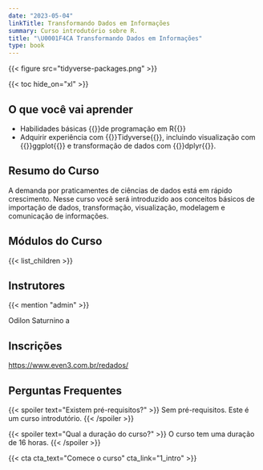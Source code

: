 ```yaml
---
date: "2023-05-04"
linkTitle: Transformando Dados em Informações
summary: Curso introdutório sobre R.
title: "\U0001F4CA Transformando Dados em Informações"
type: book
---
```


{{< figure src="tidyverse-packages.png" >}}

{{< toc hide_on="xl" >}}

## O que você vai aprender

-   Habilidades básicas {{<hl>}}de programação em R{{</hl>}}
-   Adquirir experiência com {{<hl>}}Tidyverse{{</hl>}}, incluindo visualização com {{<hl>}}ggplot{{</hl>}} e transformação de dados com {{<hl>}}dplyr{{</hl>}}.

## Resumo do Curso

A demanda por praticamentes de ciências de dados está em rápido crescimento. Nesse curso você será introduzido aos conceitos básicos de importação de dados, transformação, visualização, modelagem e comunicação de informações.

## Módulos do Curso

{{< list_children >}}

## Instrutores

{{< mention "admin" >}}

Odilon Saturnino a

## Inscrições

<https://www.even3.com.br/redados/>

## Perguntas Frequentes

{{< spoiler text="Existem pré-requisitos?" >}}
Sem pré-requisitos. Este é um curso introdutório.
{{< /spoiler >}}

{{< spoiler text="Qual a duração do curso?" >}}
O curso tem uma duração de 16 horas.
{{< /spoiler >}}

{{< cta cta_text="Comece o curso" cta_link="1_intro" >}}
